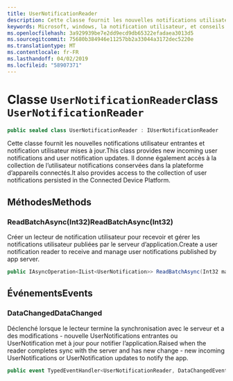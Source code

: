 ```yaml
---
title: UserNotificationReader
description: Cette classe fournit les nouvelles notifications utilisateur entrantes et notification utilisateur mises à jour. Il donne également accès à la collection de l’utilisateur notifications conservées dans la plateforme d’appareils connectés.
keywords: Microsoft, windows, la notification utilisateur, et conseils pour windows
ms.openlocfilehash: 3a929939be7e2dd9ecd9db65322efadaea3013d5
ms.sourcegitcommit: 75680b384946e11257bb2a33044a3172dec5220e
ms.translationtype: MT
ms.contentlocale: fr-FR
ms.lasthandoff: 04/02/2019
ms.locfileid: "58907371"
---
```

# <a name="class-usernotificationreader"></a><span data-ttu-id="57b8c-105">Classe `UserNotificationReader`</span><span class="sxs-lookup"><span data-stu-id="57b8c-105">class `UserNotificationReader`</span></span>

```C#
public sealed class UserNotificationReader : IUserNotificationReader
```

<span data-ttu-id="57b8c-106">Cette classe fournit les nouvelles notifications utilisateur entrantes et notification utilisateur mises à jour.</span><span class="sxs-lookup"><span data-stu-id="57b8c-106">This class provides new incoming user notifications and user notification updates.</span></span> <span data-ttu-id="57b8c-107">Il donne également accès à la collection de l’utilisateur notifications conservées dans la plateforme d’appareils connectés.</span><span class="sxs-lookup"><span data-stu-id="57b8c-107">It also provides access to the collection of user notifications persisted in the Connected Device Platform.</span></span>  

## <a name="methods"></a><span data-ttu-id="57b8c-108">Méthodes</span><span class="sxs-lookup"><span data-stu-id="57b8c-108">Methods</span></span>

### <a name="readbatchasyncint32"></a><span data-ttu-id="57b8c-109">ReadBatchAsync(Int32)</span><span class="sxs-lookup"><span data-stu-id="57b8c-109">ReadBatchAsync(Int32)</span></span> 
<span data-ttu-id="57b8c-110">Créer un lecteur de notification utilisateur pour recevoir et gérer les notifications utilisateur publiées par le serveur d’application.</span><span class="sxs-lookup"><span data-stu-id="57b8c-110">Create a user notification reader to receive and manage user notifications published by app server.</span></span>
```C#
public IAsyncOperation<IList<UserNotification>> ReadBatchAsync(Int32 maxBatchSize)
```

## <a name="events"></a><span data-ttu-id="57b8c-111">Événements</span><span class="sxs-lookup"><span data-stu-id="57b8c-111">Events</span></span>


### <a name="datachanged"></a><span data-ttu-id="57b8c-112">DataChanged</span><span class="sxs-lookup"><span data-stu-id="57b8c-112">DataChanged</span></span>
<span data-ttu-id="57b8c-113">Déclenché lorsque le lecteur termine la synchronisation avec le serveur et a des modifications - nouvelle UserNotifications entrantes ou UserNotification met à jour pour notifier l’application.</span><span class="sxs-lookup"><span data-stu-id="57b8c-113">Raised when the reader completes sync with the server and has new change - new incoming UserNotifications or UserNotification updates to notify the app.</span></span> 

```C#
public event TypedEventHandler<UserNotificationReader, DataChangedEventArgs> DataChanged
```
